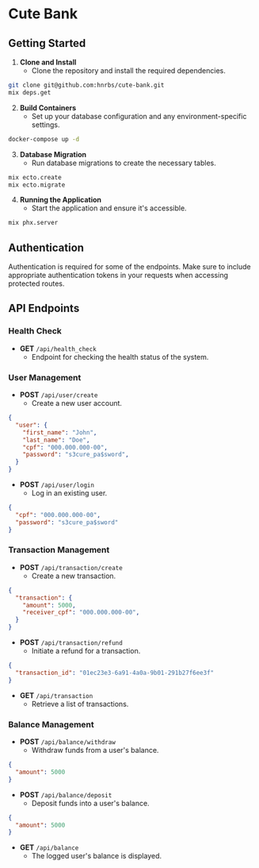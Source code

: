 # Cute Bank

## Getting Started

1. **Clone and Install**
   - Clone the repository and install the required dependencies.
```bash
git clone git@github.com:hnrbs/cute-bank.git
mix deps.get
```

2. **Build Containers**
   - Set up your database configuration and any environment-specific settings.
```bash
docker-compose up -d
```

3. **Database Migration**
   - Run database migrations to create the necessary tables.
```bash
mix ecto.create
mix ecto.migrate
```

4. **Running the Application**
   - Start the application and ensure it's accessible.
```bash
mix phx.server
```

## Authentication

Authentication is required for some of the endpoints. Make sure to include appropriate authentication tokens in your requests when accessing protected routes.

## API Endpoints

### Health Check

- **GET** `/api/health_check`
  - Endpoint for checking the health status of the system.

### User Management

- **POST** `/api/user/create`
  - Create a new user account.
```json
{
  "user": {
    "first_name": "John",
    "last_name": "Doe",
    "cpf": "000.000.000-00",
    "password": "s3cure_pa$sword",
  }
}
```
- **POST** `/api/user/login`
  - Log in an existing user.
```json
{
  "cpf": "000.000.000-00",
  "password": "s3cure_pa$sword"
}
```

### Transaction Management

- **POST** `/api/transaction/create`
  - Create a new transaction.
```json
{
  "transaction": {
    "amount": 5000,
    "receiver_cpf": "000.000.000-00",
  }
}
```
- **POST** `/api/transaction/refund`
  - Initiate a refund for a transaction.
```json
{
  "transaction_id": "01ec23e3-6a91-4a0a-9b01-291b27f6ee3f"
}
```
- **GET** `/api/transaction`
  - Retrieve a list of transactions.

### Balance Management

- **POST** `/api/balance/withdraw`
  - Withdraw funds from a user's balance.
```json
{
  "amount": 5000
}
```
- **POST** `/api/balance/deposit`
  - Deposit funds into a user's balance.
```json
{
  "amount": 5000
}
```

- **GET** `/api/balance`
  - The logged user's balance is displayed.
